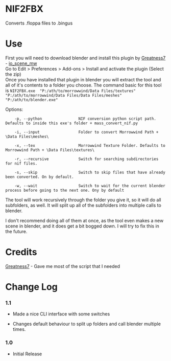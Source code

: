 # NIF2FBX
Converts .floppa files to .bingus

# Use

First you will need to download blender and install this plugin by [Greatness7](https://github.com/Greatness7) - [io_scene_mw](https://github.com/Greatness7/io_scene_mw)  
Go to Edit > Preferences > Add-ons > Install and activate the plugin (Select the zip)  
Once you have installed that plugin in blender you will extract the tool and all of it's contents to a folder you choose.
The command basic for this tool is `NIF2FBX.exe  "P:/ath/to/morrowwind/Data Files/textures" "P:/ath/to/morrowwind/Data Files/Data Files/meshes" "P:/ath/to/blender.exe"`

Options:  
```
	-p, --python                NIF conversion python script path. Defaults to inside this exe's folder + mass_convert_nif.py

  	-i, --input                 Folder to convert Morrowwind Path + \Data Files\meshes\

 	-x, --tex                   Morrowwind Texture Folder. Defaults to Morrowwind Path + \Data Files\textures\

 	-r, --recursive             Switch for searching subdirectories for nif files.

 	-s, --skip                  Switch to skip files that have already been converted. On by default.

 	-w, --wait                  Switch to wait for the current blender process before going to the next one. Ony by default
```

The tool will work recursively through the folder you give it, so it will do all subfolders, as well. It will split up all of the subfolders into multiple calls to blender.  

I don't recommend doing all of them at once, as the tool even makes a new scene in blender, and it does get a bit bogged down. I will try to fix this in the future.  

# Credits
[Greatness7](https://github.com/Greatness7) - Gave me most of the script that I needed

# Change Log
### 1.1
* Made a nice CLI interface with some switches

* Changes default behaviour to split up folders and call blender multiple times.

### 1.0

* Initial Release
